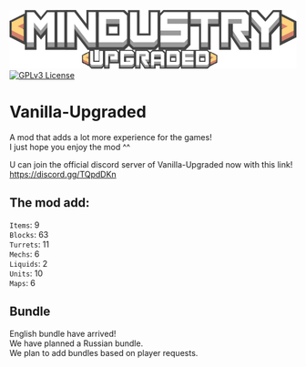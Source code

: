 ![Logo](sprites-override/ui/logo.png)
[![GPLv3 License](https://img.shields.io/badge/License-GPL%20v3-yellow.svg)](LICENSE.txt)
# Vanilla-Upgraded
A mod that adds a lot more experience for the games!
<br>I just hope you enjoy the mod ^^

U can join the official discord server of Vanilla-Upgraded now with this link!
<br>https://discord.gg/TQpdDKn

## The mod add: 
`Items`: 9
<br>`Blocks`: 63
<br>`Turrets`: 11
<br>`Mechs`: 6
<br>`Liquids`: 2
<br>`Units`: 10
<br>`Maps`: 6

## Bundle 
English bundle have arrived! 
<br>We have planned a Russian bundle.
<br>We plan to add bundles based on player requests. 

